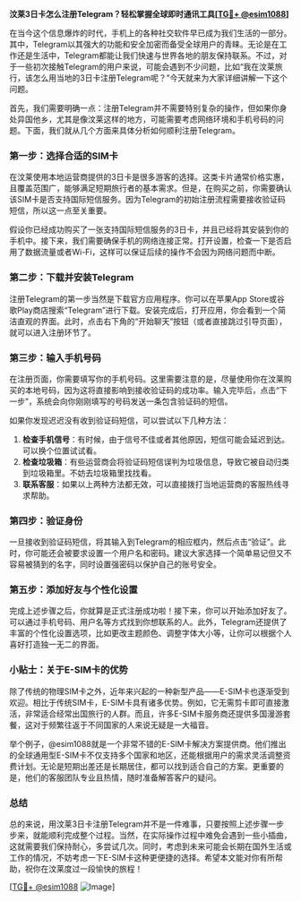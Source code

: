 **汶莱3日卡怎么注册Telegram？轻松掌握全球即时通讯工具[[TG💪+ @esim1088](https://t.me/s/esim1088)]**

在当今这个信息爆炸的时代，手机上的各种社交软件早已成为我们生活的一部分。其中，Telegram以其强大的功能和安全加密而备受全球用户的青睐。无论是在工作还是生活中，Telegram都能让我们快速与世界各地的朋友保持联系。不过，对于一些初次接触Telegram的用户来说，可能会遇到不少问题，比如“我在汶莱旅行，该怎么用当地的3日卡注册Telegram呢？”今天就来为大家详细讲解一下这个问题。

首先，我们需要明确一点：注册Telegram并不需要特别复杂的操作，但如果你身处异国他乡，尤其是像汶莱这样的地方，可能需要考虑网络环境和手机号码的问题。下面，我们就从几个方面来具体分析如何顺利注册Telegram。

### 第一步：选择合适的SIM卡

在汶莱使用本地运营商提供的3日卡是很多游客的选择。这类卡片通常价格实惠，且覆盖范围广，能够满足短期旅行者的基本需求。但是，在购买之前，你需要确认该SIM卡是否支持国际短信服务。因为Telegram的初始注册流程需要接收验证码短信，所以这一点至关重要。

假设你已经成功购买了一张支持国际短信服务的3日卡，并且已经将其安装到你的手机中。接下来，我们需要确保手机的网络连接正常。打开设置，检查一下是否启用了数据流量或者Wi-Fi，这样可以保证后续的操作不会因为网络问题而中断。

### 第二步：下载并安装Telegram

注册Telegram的第一步当然是下载官方应用程序。你可以在苹果App Store或谷歌Play商店搜索“Telegram”进行下载。安装完成后，打开应用，你会看到一个简洁直观的界面。此时，点击右下角的“开始聊天”按钮（或者直接跳过引导页面），就可以进入注册环节了。

### 第三步：输入手机号码

在注册页面，你需要填写你的手机号码。这里需要注意的是，尽量使用你在汶莱购买的本地号码，因为这将直接影响到接收验证码的成功率。输入完毕后，点击“下一步”，系统会向你刚刚填写的号码发送一条包含验证码的短信。

如果你发现迟迟没有收到验证码短信，可以尝试以下几种方法：

1. **检查手机信号**：有时候，由于信号不佳或者其他原因，短信可能会延迟到达。可以换个位置试试看。
2. **检查垃圾箱**：有些运营商会将验证码短信误判为垃圾信息，导致它被自动归类到垃圾箱里。不妨去垃圾箱里找找看。
3. **联系客服**：如果以上两种方法都无效，可以直接拨打当地运营商的客服热线寻求帮助。

### 第四步：验证身份

一旦接收到验证码短信，将其输入到Telegram的相应框内，然后点击“验证”。此时，你可能还会被要求设置一个用户名和密码。建议大家选择一个简单易记但又不容易被猜到的名字，同时设置强密码以保护自己的账号安全。

### 第五步：添加好友与个性化设置

完成上述步骤之后，你就算是正式注册成功啦！接下来，你可以开始添加好友了。可以通过手机号码、用户名等方式找到你想联系的人。此外，Telegram还提供了丰富的个性化设置选项，比如更改主题颜色、调整字体大小等，让你可以根据个人喜好打造独一无二的界面。

### 小贴士：关于E-SIM卡的优势

除了传统的物理SIM卡之外，近年来兴起的一种新型产品——E-SIM卡也逐渐受到欢迎。相比于传统SIM卡，E-SIM卡具有诸多优势。例如，它无需剪卡即可直接激活，非常适合经常出国旅行的人群。而且，许多E-SIM卡服务商还提供多国漫游套餐，这对于频繁往返于不同国家的人来说无疑是一大福音。

举个例子，@esim1088就是一个非常不错的E-SIM卡解决方案提供商。他们推出的全球通用型E-SIM卡不仅支持多个国家和地区，还能根据用户的需求灵活调整资费计划。无论是短期出差还是长期居住，都可以找到适合自己的方案。更重要的是，他们的客服团队专业且热情，随时准备解答客户的疑问。

### 总结

总的来说，用汶莱3日卡注册Telegram并不是一件难事，只要按照上述步骤一步步来，就能顺利完成整个过程。当然，在实际操作过程中难免会遇到一些小插曲，这就需要我们保持耐心，多尝试几次。同时，考虑到未来可能会长期在国外生活或工作的情况，不妨考虑一下E-SIM卡这种更便捷的选择。希望本文能对你有所帮助，祝你在汶莱度过一段愉快的旅程！

[[TG💪+ @esim1088](https://t.me/s/esim1088) ![Image](https://i.postimg.cc/4NQfJmqS/Snipaste-2025-05-13-00-14-12.png)]